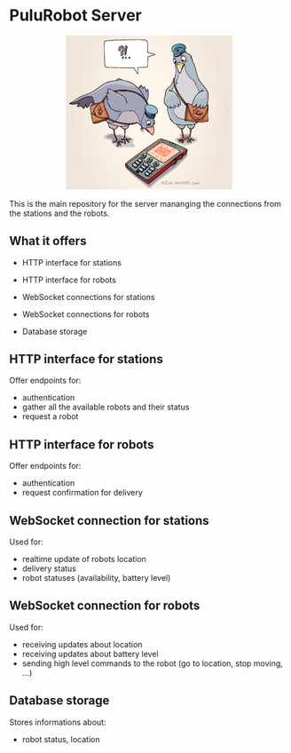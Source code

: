 # PuluRobot Server

<center><img src="readme_img_1.jpg" alt="Drawing" style="width: 300px;"/></center>

This is the main repository for the server mananging the connections from the stations and the robots.

## What it offers

- HTTP interface for stations
- HTTP interface for robots

- WebSocket connections for stations
- WebSocket connections for robots

- Database storage

## HTTP interface for stations

Offer endpoints for:
- authentication
- gather all the available robots and their status
- request a robot

## HTTP interface for robots

Offer endpoints for:
- authentication
- request confirmation for delivery

## WebSocket connection for stations

Used for:
- realtime update of robots location
- delivery status
- robot statuses (availability, battery level)

## WebSocket connection for robots

Used for:
- receiving updates about location
- receiving updates about battery level
- sending high level commands to the robot (go to location, stop moving, ...)

## Database storage

Stores informations about:

- robot status, location